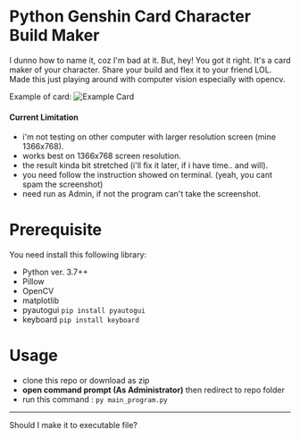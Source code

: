 # Python Genshin Card Character Build Maker
I dunno how to name it, coz I'm bad at it. But, hey! You got it right. It's a card maker of your character. Share your build and flex it to your friend LOL. Made this just playing around with computer vision especially with opencv.

Example of card:
![Example Card](https://github.com/yoshiumikuni/py-chara-build-maker/blob/main/res.png "This is a sample image.")

#### Current Limitation 
- i'm not testing on other computer with larger resolution screen (mine 1366x768).
- works best on 1366x768 screen resolution.
- the result kinda bit stretched (i'll fix it later, if i have time.. and will).
- you need follow the instruction showed on terminal. (yeah, you cant spam the screenshot)
- need run as Admin, if not the program can't take the screenshot.

# Prerequisite
You need install this following library:
- Python ver. 3.7++
- Pillow
- OpenCV
- matplotlib 
- pyautogui `pip install pyautogui`
- keyboard `pip install keyboard`

# Usage
- clone this repo or download as zip
- **open command prompt (As Administrator)** then redirect to repo folder
- run this command : `py main_program.py`

<hr></hr>

Should I make it to executable file?

